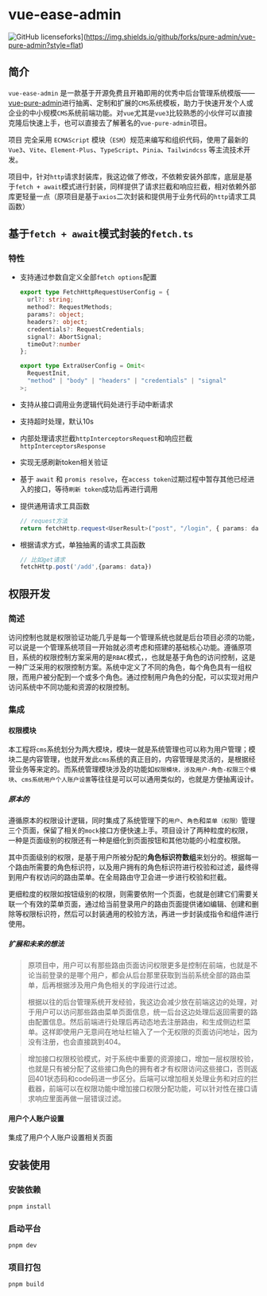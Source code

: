 <h1>vue-ease-admin</h1>

![GitHub license](https://img.shields.io/github/license/pure-admin/vue-pure-admin?style=flat)forks](https://img.shields.io/github/forks/pure-admin/vue-pure-admin?style=flat)

## 简介

`vue-ease-admin` 是一款基于开源免费且开箱即用的优秀中后台管理系统模版——[vue-pure-admin](https://github.com/pure-admin/vue-pure-admin/tree/main)进行抽离、定制和扩展的`CMS`系统模板，助力于快速开发个人或企业的中小规模`CMS`系统前端功能。对`vue`尤其是`vue3`比较熟悉的小伙伴可以直接克隆后快速上手，也可以直接去了解著名的`vue-pure-admin`项目。

项目 完全采用 `ECMAScript` 模块（`ESM`）规范来编写和组织代码，使用了最新的 `Vue3`、`Vite`、`Element-Plus`、`TypeScript`、`Pinia`、`Tailwindcss` 等主流技术开发。

项目中，针对`http`请求封装库，我这边做了修改，不依赖安装外部库，底层是基于`fetch + await`模式进行封装，同样提供了请求拦截和响应拦截，相对依赖外部库更轻量一点（原项目是基于`axios`二次封装和提供用于业务代码的`http`请求工具函数）



## 基于`fetch + await`模式封装的`fetch.ts`

### 特性

- 支持通过参数自定义全部`fetch options`配置

  ```typescript
  export type FetchHttpRequestUserConfig = {
    url?: string;
    method?: RequestMethods;
    params?: object;
    headers?: object;
    credentials?: RequestCredentials;
    signal?: AbortSignal;
    timeOut?:number
  };

  export type ExtraUserConfig = Omit<
    RequestInit,
    "method" | "body" | "headers" | "credentials" | "signal"
  >;
  ```

- 支持从接口调用业务逻辑代码处进行手动中断请求

- 支持超时处理，默认10s

- 内部处理请求拦截`httpInterceptorsRequest`和响应拦截`httpInterceptorsResponse`

- 实现无感刷新token相关验证

- 基于 `await` 和 `promis resolve`，在`access token`过期过程中暂存其他已经进入的接口，等待`刷新 token`成功后再进行调用

- 提供通用请求工具函数

  ```typescript
  // request方法
  return fetchHttp.request<UserResult>("post", "/login", { params: data });
  ```

- 根据请求方式，单独抽离的请求工具函数

  ```typescript
  // 比如get请求
  fetchHttp.post('/add',{params: data})
  ```

## 权限开发

### 简述

访问控制也就是权限验证功能几乎是每一个管理系统也就是后台项目必须的功能，可以说是一个管理系统项目一开始就必须考虑和搭建的基础核心功能。遵循原项目，系统的权限控制方案采用的是`RBAC`模式，，也就是基于角色的访问控制，这是一种广泛采用的权限控制方案。系统中定义了不同的角色，每个角色具有一组权限，而用户被分配到一个或多个角色。通过控制用户角色的分配，可以实现对用户访问系统中不同功能和资源的权限控制。

### 集成

#### 权限模块

本工程将`cms`系统划分为两大模块，模块一就是系统管理也可以称为用户管理；模块二是内容管理，也就开发此`cms`系统的真正目的，内容管理是灵活的，是根据经营业务等来定的。而系统管理模块涉及的功能如`权限模块，涉及用户-角色-权限三个模块`、`cms系统用户个人账户设置`等往往是可以可以通用类似的，也就是方便抽离设计。

##### 原本的

遵循原本的权限设计逻辑，同时集成了系统管理下的`用户`、`角色`和`菜单（权限）`管理三个页面，保留了相关的`mock`接口方便快速上手。项目设计了两种粒度的权限，一种是页面级别的权限还有一种是细化到页面按钮和其他功能的小粒度权限。

其中页面级别的权限，是基于用户所被分配的**角色标识符数组**来划分的。根据每一个路由所需要的角色标识符，以及用户拥有的角色标识符进行校验和过滤，最终得到用户有权访问的路由菜单。在全局路由守卫会进一步进行校验和拦截。

更细粒度的权限如按钮级别的权限，则需要依附一个页面，也就是创建它们需要关联一个有效的菜单页面，通过给当前登录用户的路由页面提供诸如编辑、创建和删除等权限标识符，然后可以封装通用的校验方法，再进一步封装成指令和组件进行使用。

##### 扩展和未来的想法

> 原项目中，用户可以有那些路由页面访问权限更多是控制在前端，也就是不论当前登录的是哪个用户，都会从后台那里获取到当前系统全部的路由菜单，后再根据涉及用户角色相关的字段进行过滤。
>
> 根据以往的后台管理系统开发经验，我这边会减少放在前端这边的处理，对于用户可以访问那些路由菜单页面信息，统一后台这边处理后返回需要的路由配置信息。然后前端进行处理后再动态地去注册路由，和生成侧边栏菜单。这样即使用户无意间在地址栏输入了一个无权限的页面访问地址，因为没有注册，也会直接跳到404。

> 增加接口权限校验模式，对于系统中重要的资源接口，增加一层权限校验，也就是只有被分配了这些接口角色的拥有者才有权限访问这些接口，否则返回401状态码和code码进一步区分。后端可以增加相关处理业务和对应的拦截器，前端可以在权限功能中增加接口权限分配功能，可以针对性在接口请求响应里面再做一层错误过滤。

#### 用户个人账户设置

集成了用户个人账户设置相关页面



## 安装使用

### 安装依赖

```bash
pnpm install
```

### 启动平台

```bash
pnpm dev
```

### 项目打包

```bash
pnpm build
```

##
